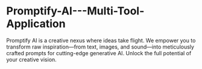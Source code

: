 # Promptify-AI---Multi-Tool-Application
Promptify AI is a creative nexus where ideas take flight. We empower you to transform raw inspiration—from text, images, and sound—into meticulously crafted prompts for cutting-edge generative AI. Unlock the full potential of your creative vision.
